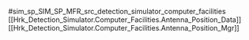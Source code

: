 #sim_sp_SIM_SP_MFR_src_detection_simulator_computer_facilities
[[Hrk_Detection_Simulator.Computer_Facilities.Antenna_Position_Data]]
[[Hrk_Detection_Simulator.Computer_Facilities.Antenna_Position_Mgr]]
